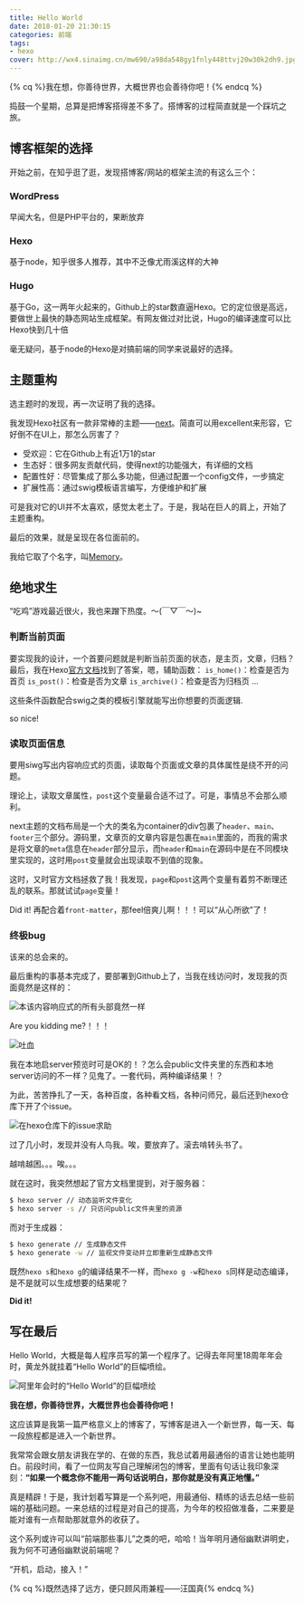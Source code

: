 ```yaml
---
title: Hello World
date: 2018-01-20 21:30:15
categories: 前端
tags:
- hexo
cover: http://wx4.sinaimg.cn/mw690/a98da548gy1fnly448ttvj20w30k2dh9.jpg
---
```

{% cq %}我在想，你善待世界，大概世界也会善待你吧！{% endcq %}

捣鼓一个星期，总算是把博客搭得差不多了。搭博客的过程简直就是一个踩坑之旅。

## 博客框架的选择
开始之前，在知乎逛了逛，发现搭博客/网站的框架主流的有这么三个：
### WordPress
早闻大名，但是PHP平台的，果断放弃
### Hexo
基于node，知乎很多人推荐，其中不乏像尤雨溪这样的大神
### Hugo
基于Go，这一两年火起来的，Github上的star数直逼Hexo。它的定位很是高远，要做世上最快的静态网站生成框架。有网友做过对比说，Hugo的编译速度可以比Hexo快到几十倍

毫无疑问，基于node的Hexo是对搞前端的同学来说最好的选择。

## 主题重构
选主题时的发现，再一次证明了我的选择。

我发现Hexo社区有一款非常棒的主题——[next](http://theme-next.iissnan.com/)。简直可以用excellent来形容，它好倒不在UI上，那怎么厉害了？

* 受欢迎：它在Github上有近1万1的star
* 生态好：很多网友贡献代码，使得next的功能强大，有详细的文档
* 配置性好：尽管集成了那么多功能，但通过配置一个config文件，一步搞定
* 扩展性高：通过swig模板语言编写，方便维护和扩展

可是我对它的UI并不太喜欢，感觉太老土了。于是，我站在巨人的肩上，开始了主题重构。

最后的效果，就是呈现在各位面前的。

我给它取了个名字，叫[Memory](https://github.com/AlbertXiao1994/hexo-theme-memory)。

## 绝地求生
“吃鸡”游戏最近很火，我也来蹭下热度。～(￣▽￣～)~
### 判断当前页面
要实现我的设计，一个首要问题就是判断当前页面的状态，是主页，文章，归档？最后，我在Hexo[官方文档](https://hexo.io/zh-cn/docs/helpers.html#条件函数)找到了答案，嗯，辅助函数：
`is_home()`：检查是否为首页
`is_post()`：检查是否为文章
`is_archive()`：检查是否为归档页
...

这些条件函数配合swig之类的模板引擎就能写出你想要的页面逻辑.

so nice!

### 读取页面信息
要用siwg写出内容响应式的页面，读取每个页面或文章的具体属性是绕不开的问题。

理论上，读取文章属性，`post`这个变量最合适不过了。可是，事情总不会那么顺利。

next主题的文档布局是一个大的类名为container的div包裹了`header`、`main`、`footer`三个部分。源码里，文章页的文章内容是包裹在`main`里面的，而我的需求是将文章的`meta`信息在`header`部分显示，而`header`和`main`在源码中是在不同模块里实现的，这时用`post`变量就会出现读取不到值的现象。

这时，又时官方文档拯救了我！我发现，`page`和`post`这两个变量有着剪不断理还乱的联系。那就试试`page`变量！

Did it! 再配合着`front-matter`，那feel倍爽儿啊！！！可以“从心所欲”了！

### 终极bug
该来的总会来的。

最后重构的事基本完成了，要部署到Github上了，当我在线访问时，发现我的页面竟然是这样的：

![本该内容响应式的所有头部竟然一样](http://wx2.sinaimg.cn/mw690/a98da548gy1fnnh3vtiacj20go09imy2.jpg)

Are you kidding me?！！！

![吐血](http://wx4.sinaimg.cn/mw690/a98da548gy1fnnj3zf69vg206y02mwgk.gif)

我在本地启server预览时可是OK的！？怎么会public文件夹里的东西和本地server访问的不一样？见鬼了。一套代码，两种编译结果！？

为此，苦苦挣扎了一天，各种百度，各种看文档，各种问师兄，最后还到hexo仓库下开了个issue。

![在hexo仓库下的issue求助](http://wx1.sinaimg.cn/mw690/a98da548gy1fnnhl2lz8mj20dw06qq39.jpg)

过了几小时，发现并没有人鸟我。唉，要放弃了。滚去啃转头书了。

越啃越困。。。唉。。。

就在这时，我突然想起了官方文档里提到，对于服务器：

``` bash
$ hexo server // 动态监听文件变化
$ hexo server -s // 只访问public文件夹里的资源
```
而对于生成器：

``` bash
$ hexo generate // 生成静态文件
$ hexo generate -w // 监视文件变动并立即重新生成静态文件
```

既然`hexo s`和`hexo g`的编译结果不一样，而`hexo g -w`和`hexo s`同样是动态编译，是不是就可以生成想要的结果呢？

**Did it!**

## 写在最后
Hello World，大概是每人程序员写的第一个程序了。记得去年阿里18周年年会时，黄龙外就挂着“Hello World”的巨幅喷绘。

![阿里年会时的“Hello World”的巨幅喷绘](http://wx1.sinaimg.cn/mw690/a98da548gy1fnni1f2ep1j20k00dcjrx.jpg)

**我在想，你善待世界，大概世界也会善待你吧！**

这应该算是我第一篇严格意义上的博客了，写博客是进入一个新世界，每一天、每一段旅程都是进入一个新世界。

我常常会跟女朋友讲我在学的、在做的东西，我总试着用最通俗的语言让她也能明白。前段时间，看了一位网友写自己理解闭包的博客，里面有句话让我印象深刻：**“如果一个概念你不能用一两句话说明白，那你就是没有真正地懂。”**

真是精辟！于是，我计划着写算是一个系列吧，用最通俗、精练的话去总结一些前端的基础问题。一来总结的过程是对自己的提高，为今年的校招做准备，二来要是能对谁有一点帮助那就意外的收获了。

这个系列或许可以叫“前端那些事儿”之类的吧，哈哈！当年明月通俗幽默讲明史，我为何不可通俗幽默说前端呢？

“开机，启动，接入！”

{% cq %}既然选择了远方，便只顾风雨兼程——汪国真{% endcq %}

